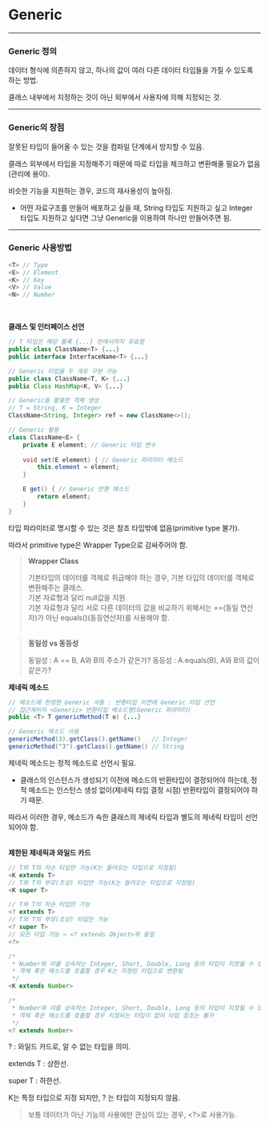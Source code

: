 # Generic

---

### Generic 정의

데이터 형식에 의존하지 않고, 하나의 값이 여러 다른 데이터 타입들을 가질 수 있도록 하는 방법.

클래스 내부에서 지정하는 것이 아닌 외부에서 사용자에 의해 지정되는 것.

---

### Generic의 장점

잘못된 타입이 들어올 수 있는 것을 컴파일 단계에서 방지할 수 있음.

클래스 외부에서 타입을 지정해주기 때문에 따로 타입을 체크하고 변환해줄 필요가 없음(관리에 용이).

비슷한 기능을 지원하는 경우, 코드의 재사용성이 높아짐.

- 어떤 자료구조를 만들어 배포하고 싶을 때, String 타입도 지원하고 싶고 Integer 타입도 지원하고 싶다면 그냥 Generic을 이용하여 하나만 만들어주면 됨.

---

### Generic 사용방법

```java
<T> // Type
<E> // Element
<K> // Key
<V> // Value
<N> // Number
```
</br>

**클래스 및 인터페이스 선언**

```java
// T 타입은 해당 블록 {...} 안에서까지 유효함
public class ClassName<T> {...}
public interface InterfaceName<T> {...}

// Generic 타입을 두 개로 구분 가능
public class ClassName<T, K> {...}
public Class HashMap<K, V> {...}

// Generic을 활용한 객체 생성
// T = String, K = Integer
ClassName<String, Integer> ref = new ClassName<>();

// Generic 활용
class ClassName<E> {
	private E element; // Generic 타입 변수
	
	void set(E element) { // Generic 파라미터 메소드
		this.element = element;
	}

	E get() { // Generic 반환 메소드
		return element;
	}
}
```

타입 파라미터로 명시할 수 있는 것은 참조 타입밖에 없음(primitive type 불가).

따라서 primitive type은 Wrapper Type으로 감싸주어야 함.

> **Wrapper Class**
> 
> 기본타입의 데이터를 객체로 취급해야 하는 경우, 기본 타입의 데이터를 객체로 변환해주는 클래스.</br>
> 기본 자료형과 달리 null값을 지원.</br>
> 기본 자료형과 달리 서로 다른 데이터의 값을 비교하기 위해서는 ==(동일 연산자)가 아닌 equals()(동등연산자)를 사용해야 함.
</br></br>

> **동일성 vs 동등성**
> 
> 동일성 : A == B, A와 B의 주소가 같은가?
> 동등성 : A.equals(B), A와 B의 값이 같은가?

**제네릭 메소드**

```java
// 메소드에 한정한 Generic 사용 : 반환타입 이전에 Generic 타입 선언
// 접근제어자 <Generic> 반환타입 메소드명(Generic 파라미터)
public <T> T genericMethod(T o) {...}

// Generic 메소드 사용
genericMethod(3).getClass().getName()   // Integer
genericMethod("3").getClass().getName() // String
```

제네릭 메소드는 정적 메소드로 선언시 필요.

- 클래스의 인스턴스가 생성되기 이전에 메소드의 반환타입이 결정되어야 하는데, 정적 메소드는 인스턴스 생성 없이(제네릭 타입 결정 시점) 반환타입이 결정되어야 하기 때문.

따라서 이러한 경우, 메소드가 속한 클래스의 제네릭 타입과 별도의 제네릭 타입이 선언되어야 함.
</br></br>

**제한된 제네릭과 와일드 카드**

```java
// T와 T의 자손 타입만 가능(K는 들어오는 타입으로 지정됨)
<K extends T>
// T와 T의 부모(조상) 타입만 가능(K는 들어오는 타입으로 지정됨)
<K super T>

// T와 T의 자손 타입만 가능
<? extends T>
// T와 T의 부모(조상) 타입만 가능
<? super T>
// 모든 타입 가능 → <? extends Object>와 동일
<?>

/*
 * Number와 이를 상속하는 Integer, Short, Double, Long 등의 타입이 지정될 수 있으며,
 * 객체 혹은 메소드를 호출할 경우 K는 지정된 타입으로 변환됨
 */
<K extends Number>

/*
 * Number와 이를 상속하는 Integer, Short, Double, Long 등의 타입이 지정될 수 있으며,
 * 객체 혹은 메소드를 호출할 경우 지정되는 타입이 없어 타입 참조는 불가
 */
<? extends Number>
```

? : 와일드 카드로, 알 수 없는 타입을 의미.

extends T : 상한선.

super T : 하한선.

K는 특정 타입으로 지정 되지만, ? 는 타입이 지정되지 않음.

> 보통 데이터가 아닌 기능의 사용에만 관심이 있는 경우, <?>로 사용가능.
>
